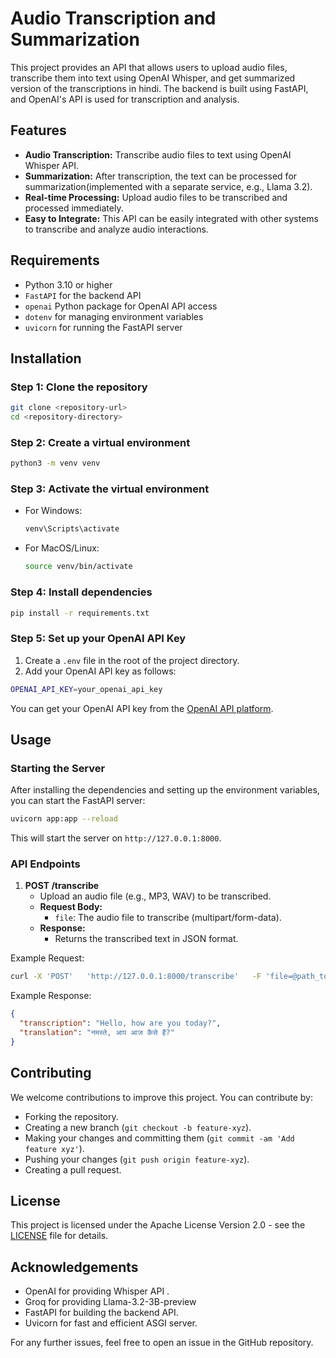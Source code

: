 
# Audio Transcription and Summarization

This project provides an API that allows users to upload audio files, transcribe them into text using OpenAI Whisper, and get summarized version of the transcriptions in hindi. The backend is built using FastAPI, and OpenAI's API is used for transcription and analysis.

## Features

- **Audio Transcription:** Transcribe audio files to text using OpenAI Whisper API.
- **Summarization:** After transcription, the text can be processed for summarization(implemented with a separate service, e.g., Llama 3.2).
- **Real-time Processing:** Upload audio files to be transcribed and processed immediately.
- **Easy to Integrate:** This API can be easily integrated with other systems to transcribe and analyze audio interactions.

## Requirements

- Python 3.10 or higher
- `FastAPI` for the backend API
- `openai` Python package for OpenAI API access
- `dotenv` for managing environment variables
- `uvicorn` for running the FastAPI server

## Installation

### Step 1: Clone the repository

```bash
git clone <repository-url>
cd <repository-directory>
```

### Step 2: Create a virtual environment

```bash
python3 -m venv venv
```

### Step 3: Activate the virtual environment

- For Windows:
    ```bash
    venv\Scripts\activate
    ```

- For MacOS/Linux:
    ```bash
    source venv/bin/activate
    ```

### Step 4: Install dependencies

```bash
pip install -r requirements.txt
```

### Step 5: Set up your OpenAI API Key

1. Create a `.env` file in the root of the project directory.
2. Add your OpenAI API key as follows:

```bash
OPENAI_API_KEY=your_openai_api_key
```

You can get your OpenAI API key from the [OpenAI API platform](https://platform.openai.com/account/api-keys).

## Usage

### Starting the Server

After installing the dependencies and setting up the environment variables, you can start the FastAPI server:

```bash
uvicorn app:app --reload
```

This will start the server on `http://127.0.0.1:8000`.

### API Endpoints

1. **POST /transcribe**
   - Upload an audio file (e.g., MP3, WAV) to be transcribed.
   - **Request Body:**
     - `file`: The audio file to transcribe (multipart/form-data).
   - **Response:**
     - Returns the transcribed text in JSON format.

Example Request:
```bash
curl -X 'POST'   'http://127.0.0.1:8000/transcribe'   -F 'file=@path_to_your_audio_file.mp3'
```

Example Response:
```json
{
  "transcription": "Hello, how are you today?",
  "translation": "नमस्ते, आप आज कैसे हैं?"
}
```

## Contributing

We welcome contributions to improve this project. You can contribute by:

- Forking the repository.
- Creating a new branch (`git checkout -b feature-xyz`).
- Making your changes and committing them (`git commit -am 'Add feature xyz'`).
- Pushing your changes (`git push origin feature-xyz`).
- Creating a pull request.

## License

This project is licensed under the Apache License Version 2.0 - see the [LICENSE](LICENSE) file for details.

## Acknowledgements

- OpenAI for providing Whisper API .
- Groq for providing Llama-3.2-3B-preview 
- FastAPI for building the backend API.
- Uvicorn for fast and efficient ASGI server.

For any further issues, feel free to open an issue in the GitHub repository.
